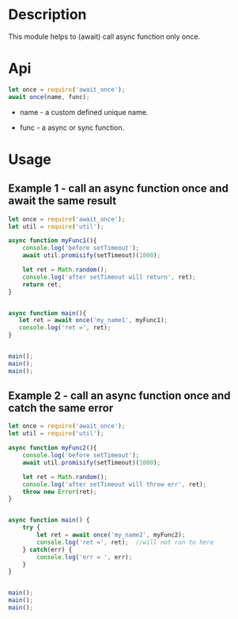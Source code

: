 # Description

This module helps to (await) call async function only once.

# Api

```javascript
let once = require('await_once');
await once(name, func);
```

* name - a custom defined unique name.

* func - a async or sync function.

# Usage

## Example 1 - call an async function once and await the same result

```javascript
let once = require('await_once');
let util = require('util');

async function myFunc1(){
    console.log('before setTimeout');
    await util.promisify(setTimeout)(1000);

    let ret = Math.random();
    console.log('after setTimeout will return', ret);
    return ret;
}


async function main(){
   let ret = await once('my_name1', myFunc1);
   console.log('ret =', ret);
}


main();
main();
main();

```

## Example 2 - call an async function once and catch the same error

```javascript
let once = require('await_once');
let util = require('util');

async function myFunc2(){
    console.log('before setTimeout');
    await util.promisify(setTimeout)(1000);

    let ret = Math.random();
    console.log('after setTimeout will throw err', ret);
    throw new Error(ret);
}


async function main() {
    try {
        let ret = await once('my_name2', myFunc2);
        console.log('ret =', ret);  //will not run to here
    } catch(err) {
        console.log('err = ', err);
    }
}


main();
main();
main();

```
